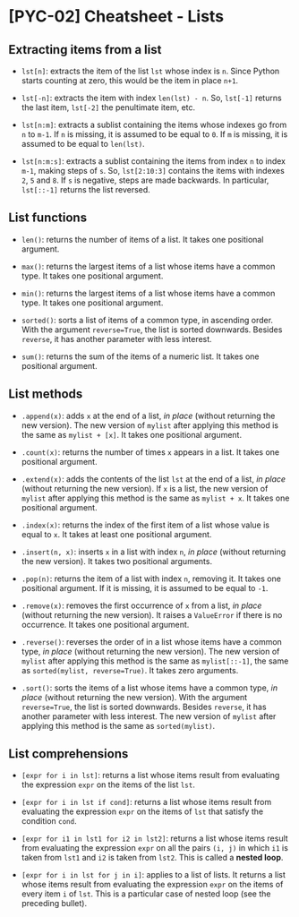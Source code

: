 # [PYC-02] Cheatsheet - Lists

## Extracting items from a list

* `lst[n]`: extracts the item of the list `lst` whose index is `n`. Since Python starts counting at zero, this would be the item in place `n+1`.

* `lst[-n]`: extracts the item with index `len(lst) - n`. So, `lst[-1]` returns the last item, `lst[-2]` the penultimate item, etc.

* `lst[n:m]`: extracts a sublist containing the items whose indexes go from `n` to `m-1`. If `n` is missing, it is assumed to be equal to `0`. If `m` is missing, it is assumed to be equal to `len(lst)`.

* `lst[n:m:s]`: extracts a sublist containing the items from index `n` to index `m-1`, making steps of `s`. So, `lst[2:10:3]` contains the items with indexes `2`, `5` and `8`. If `s` is negative, steps are made backwards. In particular, `lst[::-1]` returns the list reversed.

## List functions 

* `len()`: returns the number of items of a list. It takes one positional argument.

* `max()`: returns the largest items of a list whose items have a common type. It takes one positional argument.

* `min()`: returns the largest items of a list whose items have a common type. It takes one positional argument.

* `sorted()`: sorts a list of items of a common type, in ascending order. With the argument `reverse=True`, the list is sorted downwards. Besides `reverse`, it has another parameter with less interest.

* `sum()`: returns the sum of the items of a numeric list. It takes one positional argument.

## List methods

* `.append(x)`: adds `x` at the end of a list, *in place* (without returning the new version). The new version of `mylist` after applying this method is the same as `mylist + [x]`. It takes one positional argument.

* `.count(x)`: returns the number of times `x` appears in a list. It takes one positional argument.

* `.extend(x)`: adds the contents of the list `lst` at the end of a list, *in place* (without returning the new version). If `x` is a list, the new version of `mylist` after applying this method is the same as `mylist + x`. It takes one positional argument.

* `.index(x)`: returns the index of the first item of a list whose value is equal to `x`. It takes at least one positional argument.

* `.insert(n, x)`: inserts `x` in a list with index `n`, *in place* (without returning the new version). It takes two positional arguments.

* `.pop(n)`: returns the item of a list with index `n`, removing it. It takes one positional argument. If it is missing, it is assumed to be equal to `-1`.

* `.remove(x)`: removes the first occurrence of `x` from a list, *in place* (without returning the new version). It raises a `ValueError` if there is no occurrence. It takes one positional argument. 

* `.reverse()`: reverses the order of in a list whose items have a common type, *in place* (without returning the new version). The new version of `mylist` after applying this method is the same as `mylist[::-1]`, the same as `sorted(mylist, reverse=True)`. It takes zero arguments.

* `.sort()`: sorts the items of a list whose items have a common type, *in place* (without returning the new version). With the argument `reverse=True`, the list is sorted downwards. Besides `reverse`, it has another parameter with less interest. The new version of `mylist` after applying this method is the same as `sorted(mylist)`.

## List comprehensions

* `[expr for i in lst]`: returns a list whose items result from evaluating the expression `expr` on the items of the list `lst`.

* `[expr for i in lst if cond]`: returns a list whose items result from evaluating the expression `expr` on the items of `lst` that satisfy the condition `cond`.

* `[expr for i1 in lst1 for i2 in lst2]`: returns a list whose items result from evaluating the expression `expr` on all the pairs `(i, j)` in which `i1` is taken from `lst1` and `i2` is taken from `lst2`. This is called a **nested loop**.

* `[expr for i in lst for j in i]`: applies to a list of lists. It returns a list whose items result from evaluating the expression `expr` on the items of every item `i` of `lst`. This is a particular case of nested loop (see the preceding bullet).
 
